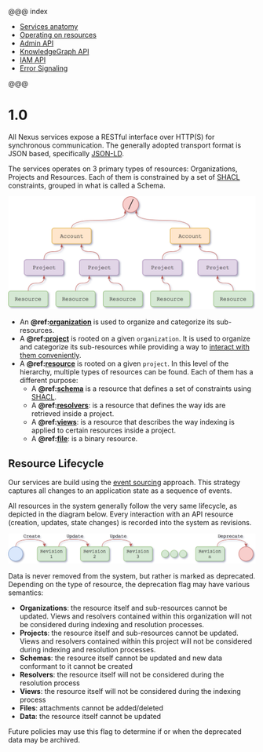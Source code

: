 @@@ index

* [Services anatomy](anatomy.md)
* [Operating on resources](operating-on-resources.md)
* [Admin API](admin/index.md)
* [KnowledgeGraph API](kg/index.md)
* [IAM API](iam/index.md)
* [Error Signaling](error-signaling.md)

@@@

# 1.0

All Nexus services expose a RESTful interface over HTTP(S) for synchronous communication. The generally adopted transport format is JSON based, specifically [JSON-LD](https://json-ld.org/).

The services operates on 3 primary types of resources: Organizations, Projects and Resources. Each of them is constrained by a set of [SHACL] constraints, grouped in what is called a Schema.

![Resources tree](./assets/resources-tree.png "Resources tree")

* An **@ref:[organization](./admin/admin-orgs-api.md)** is used to organize and categorize its sub-resources.
* A **@ref:[project](./admin/admin-projects-api.md)** is rooted on a given `organization`. It is used to organize and categorize its sub-resources while providing a way to [interact with them conveniently](./admin/admin-projects-api.html#prefix-mappings).
* A **@ref:[resource](./kg/kg-resources-api.md)** is rooted on a given `project`. In this level of the hierarchy, multiple types of resources can be found. Each of them has a different purpose:
  - A **@ref:[schema](./kg/kg-schemas-api.md)** is a resource that defines a set of constraints using [SHACL].
  - A **@ref:[resolvers](./kg/kg-resolvers-api.md)**: is a resource that defines the way ids are retrieved inside a project.
  - A **@ref:[views](./kg/kg-views-api.md)**: is a resource that describes the way indexing is applied to certain resources inside a project.
  - A **@ref:[file](./kg/kg-files-api.md)**: is a binary resource.

## Resource Lifecycle

Our services are build using the [event sourcing](https://martinfowler.com/eaaDev/EventSourcing.html) approach. This strategy captures all changes to an application state as a sequence of events.

All resources in the system generally follow the very same lifecycle, as depicted in the diagram below. Every interaction with an API resource (creation, updates, state changes) is recorded into the system as revisions.

![Resource Lifecycle](./assets/resources/resource-lifecycle.png "Resource Lifecycle")


Data is never removed from the system, but rather is marked as deprecated. Depending on the type of resource, the deprecation flag may have various semantics:

- **Organizations**: the resource itself and sub-resources cannot be updated. Views and resolvers contained within this organization will not be considered during indexing and resolution processes.
- **Projects**: the resource itself and sub-resources cannot be updated. Views and resolvers contained within this project will not be considered during indexing and resolution processes.
- **Schemas**: the resource itself cannot be updated and new data conformant to it cannot be created
- **Resolvers**: the resource itself will not be considered during the resolution process
- **Views**: the resource itself will not be considered during the indexing process
- **Files**: attachments cannot be added/deleted
- **Data**: the resource itself cannot be updated

Future policies may use this flag to determine if or when the deprecated data may be archived.

[SHACL]: https://www.w3.org/TR/shacl/





